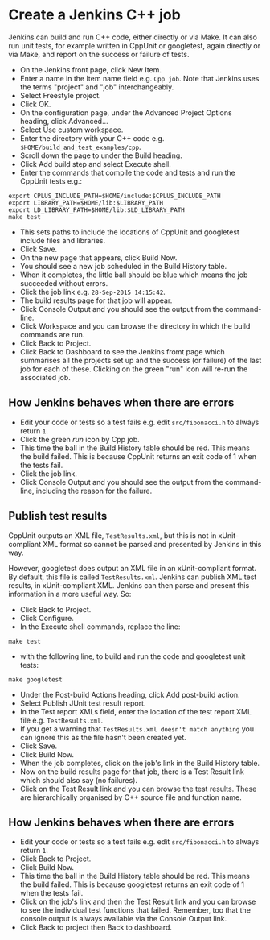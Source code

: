 Create a Jenkins C++ job
========================

Jenkins can build and run C++ code, either directly or via Make. It can also run unit tests, for example written in CppUnit or googletest, again directly or via Make, and report on the success or failure of tests.

* On the Jenkins front page, click New Item.
* Enter a name in the Item name field e.g. `Cpp job`. Note that Jenkins uses the terms "project" and "job" interchangeably.
* Select Freestyle project.
* Click OK.
* On the configuration page, under the Advanced Project Options heading, click Advanced...
* Select Use custom workspace.
* Enter the directory with your C++ code e.g. `$HOME/build_and_test_examples/cpp`.
* Scroll down the page to under the Build heading.
* Click Add build step and select Execute shell.
* Enter the commands that compile the code and tests and run the CppUnit tests e.g.:

```
export CPLUS_INCLUDE_PATH=$HOME/include:$CPLUS_INCLUDE_PATH
export LIBRARY_PATH=$HOME/lib:$LIBRARY_PATH
export LD_LIBRARY_PATH=$HOME/lib:$LD_LIBRARY_PATH
make test
```

* This sets paths to include the locations of CppUnit and googletest include files and libraries.
* Click Save.
* On the new page that appears, click Build Now.
* You should see a new job scheduled in the Build History table.
* When it completes, the little ball should be blue which means the job succeeded without errors.
* Click the job link e.g. `28-Sep-2015 14:15:42`.
* The build results page for that job will appear.
* Click Console Output and you should see the output from the command-line.
* Click Workspace and you can browse the directory in which the build commands are run.
* Click Back to Project.
* Click Back to Dashboard to see the Jenkins fromt page which summarises all the projects set up and the success (or failure) of the last job for each of these. Clicking on the green "run" icon will re-run the associated job.

How Jenkins behaves when there are errors
-----------------------------------------

* Edit your code or tests so a test fails e.g. edit `src/fibonacci.h` to always return `1`.
* Click the green *run* icon by Cpp job.
* This time the ball in the Build History table should be red. This means the build failed. This is because CppUnit returns an exit code of 1 when the tests fail. 
* Click the job link.
* Click Console Output and you should see the output from the command-line, including the reason for the failure.

Publish test results
--------------------

CppUnit outputs an XML file, `TestResults.xml`, but this is not in xUnit-compliant XML format so cannot be parsed and presented by Jenkins in this way.

However, googletest does output an XML file in an xUnit-compliant format. By default, this file is called `TestResults.xml`. Jenkins can publish XML test results, in xUnit-compliant XML. Jenkins can then parse and present this information in a more useful way. So:

* Click Back to Project.
* Click Configure.
* In the Execute shell commands, replace the line:

```
make test
```

* with the following line, to build and run the code and googletest unit tests:

```
make googletest
```

* Under the Post-build Actions heading, click Add post-build action.
* Select Publish JUnit test result report.
* In the Test report XMLs field, enter the location of the test report XML file e.g. `TestResults.xml`.
* If you get a warning that `TestResults.xml doesn't match anything` you can ignore this as the file hasn't been created yet.
* Click Save.
* Click Build Now.
* When the job completes, click on the job's link in the Build History table.
* Now on the build results page for that job, there is a Test Result link which should also say (no failures).
* Click on the Test Result link and you can browse the test results. These are hierarchically organised by C++ source file and function name.

How Jenkins behaves when there are errors
-----------------------------------------

* Edit your code or tests so a test fails e.g. edit `src/fibonacci.h` to always return `1`.
* Click Back to Project.
* Click Build Now.
* This time the ball in the Build History table should be red. This means the build failed. This is because googletest returns an exit code of 1 when the tests fail. 
* Click on the job's link and then the Test Result link and you can browse to see the individual test functions that failed. Remember, too that the console output is always available via the Console Output link.
* Click Back to project then Back to dashboard.
